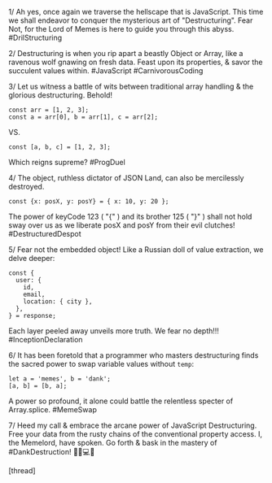 1/ Ah yes, once again we traverse the hellscape that is JavaScript. This time we shall endeavor to conquer the mysterious art of "Destructuring". Fear Not, for the Lord of Memes is here to guide you through this abyss. #DrilStructuring

2/ Destructuring is when you rip apart a beastly Object or Array, like a ravenous wolf gnawing on fresh data. Feast upon its properties, & savor the succulent values within. #JavaScript #CarnivorousCoding

3/ Let us witness a battle of wits between traditional array handling & the glorious destructuring. Behold!
```
const arr = [1, 2, 3];
const a = arr[0], b = arr[1], c = arr[2];
```
VS.
```
const [a, b, c] = [1, 2, 3];
```
Which reigns supreme? #ProgDuel

4/ The object, ruthless dictator of JSON Land, can also be mercilessly destroyed.
```
const {x: posX, y: posY} = { x: 10, y: 20 };
```
The power of keyCode 123 ( "{" ) and its brother 125 ( "}" ) shall not hold sway over us as we liberate posX and posY from their evil clutches! #DestructuredDespot

5/ Fear not the embedded object! Like a Russian doll of value extraction, we delve deeper:
```
const {
  user: {
    id,
    email,
    location: { city },
  },
} = response;
```
Each layer peeled away unveils more truth. We fear no depth!!! #InceptionDeclaration

6/ It has been foretold that a programmer who masters destructuring finds the sacred power to swap variable values without `temp`:
```
let a = 'memes', b = 'dank';
[a, b] = [b, a];
```
A power so profound, it alone could battle the relentless specter of Array.splice. #MemeSwap

7/ Heed my call & embrace the arcane power of JavaScript Destructuring. Free your data from the rusty chains of the conventional property access. I, the Memelord, have spoken. Go forth & bask in the mastery of #DankDestruction! 🧙‍♂️💻🔥

[thread]